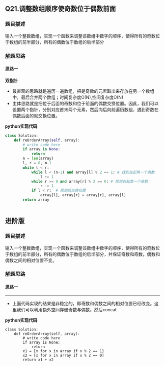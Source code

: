 ## Q21.调整数组顺序使奇数位于偶数前面
### 题目描述
输入一个整数数组，实现一个函数来调整该数组中数字的顺序，使得所有的奇数位于数组的前半部分，所有的偶数位于数组的后半部分
### 解题思路
#### 思路一
**双指针**
- 最直观的思路就是遍历一遍数组，把是奇数的元素取出来存放在另一个数组中，最后合并两个数组；时间复杂度O(N),空间复杂度O(N)
- 主体思路就是把位于后面的奇数和位于前面的偶数交换位置。因此，我们可以设置两个指针，分别对应首末两个元素，然后向后向前遍历数组，遇到奇数在偶数后面的就交换位置。

**python实现代码**
```python
class Solution:
    def reOrderArray(self, array):
        # write code here
        if array is None:
            return 
        n = len(array)
        l, r = 0, n-1
        while l < r:
            while l < (n-1) and array[l] % 2 == 1: # 找到左起第一个偶数
                l += 1
            while r >= 0 and array[r] % 2 == 0: # 找到右起第一个奇数
                r -= 1
            if l < r:  # 找到后交换位置 
                array[l], array[r] = array[r], array[l]
        return array
        
```

## 进阶版
### 题目描述
输入一个整数数组，实现一个函数来调整该数组中数字的顺序，使得所有的奇数位于数组的前半部分，所有的偶数位于数组的后半部分，并保证奇数和奇数，偶数和偶数之间的相对位置不变。
### 解题思路
#### 思路一
****
- 上面代码实现的结果是非稳定的，即奇数和偶数之间的相对位置已经改变。这里我们可以利用额外空间存储奇数与偶数，然后concat

**python实现代码**
```
class Solution:
    def reOrderArray(self, array):
        # write code here
        if array is None:
            return 
        x1 = [x for x in array if x % 2 == 1]
        x2 = [x for x in array if x % 2 == 0]
        return x1 + x2
        
```


